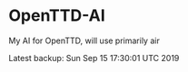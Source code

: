 # OpenTTD-AI
My AI for OpenTTD, will use primarily air

Latest backup: Sun Sep 15 17:30:01 UTC 2019
